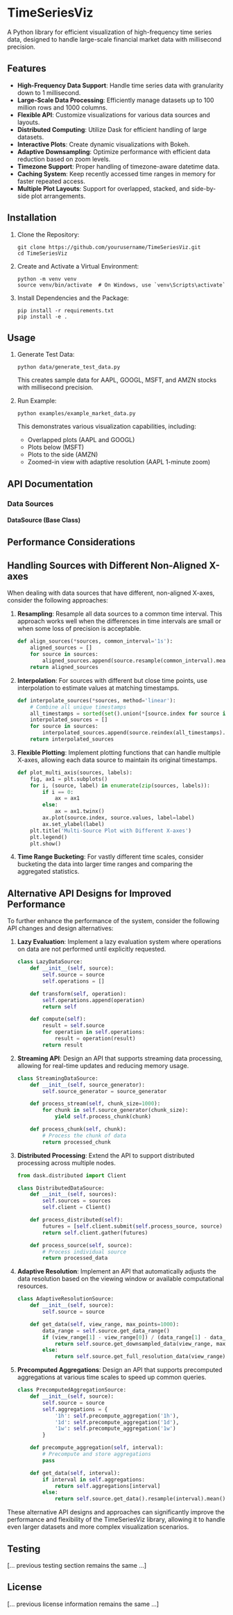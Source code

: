 # TimeSeriesViz

A Python library for efficient visualization of high-frequency time series data, designed to handle large-scale financial market data with millisecond precision.

## Features

- **High-Frequency Data Support**: Handle time series data with granularity down to 1 millisecond.
- **Large-Scale Data Processing**: Efficiently manage datasets up to 100 million rows and 1000 columns.
- **Flexible API**: Customize visualizations for various data sources and layouts.
- **Distributed Computing**: Utilize Dask for efficient handling of large datasets.
- **Interactive Plots**: Create dynamic visualizations with Bokeh.
- **Adaptive Downsampling**: Optimize performance with efficient data reduction based on zoom levels.
- **Timezone Support**: Proper handling of timezone-aware datetime data.
- **Caching System**: Keep recently accessed time ranges in memory for faster repeated access.
- **Multiple Plot Layouts**: Support for overlapped, stacked, and side-by-side plot arrangements.

## Installation

1. Clone the Repository:
   ```
   git clone https://github.com/yourusername/TimeSeriesViz.git
   cd TimeSeriesViz
   ```

2. Create and Activate a Virtual Environment:
   ```
   python -m venv venv
   source venv/bin/activate  # On Windows, use `venv\Scripts\activate`
   ```

3. Install Dependencies and the Package:
   ```
   pip install -r requirements.txt
   pip install -e .
   ```

## Usage

1. Generate Test Data:
   ```
   python data/generate_test_data.py
   ```
   This creates sample data for AAPL, GOOGL, MSFT, and AMZN stocks with millisecond precision.

2. Run Example:
   ```
   python examples/example_market_data.py
   ```
   This demonstrates various visualization capabilities, including:
   - Overlapped plots (AAPL and GOOGL)
   - Plots below (MSFT)
   - Plots to the side (AMZN)
   - Zoomed-in view with adaptive resolution (AAPL 1-minute zoom)

## API Documentation

### Data Sources

#### DataSource (Base Class)

## Performance Considerations

## Handling Sources with Different Non-Aligned X-axes

When dealing with data sources that have different, non-aligned X-axes, consider the following approaches:

1. **Resampling**: Resample all data sources to a common time interval. This approach works well when the differences in time intervals are small or when some loss of precision is acceptable.

   ```python
   def align_sources(*sources, common_interval='1s'):
       aligned_sources = []
       for source in sources:
           aligned_sources.append(source.resample(common_interval).mean())
       return aligned_sources
   ```

2. **Interpolation**: For sources with different but close time points, use interpolation to estimate values at matching timestamps.

   ```python
   def interpolate_sources(*sources, method='linear'):
       # Combine all unique timestamps
       all_timestamps = sorted(set().union(*[source.index for source in sources]))
       interpolated_sources = []
       for source in sources:
           interpolated_sources.append(source.reindex(all_timestamps).interpolate(method=method))
       return interpolated_sources
   ```

3. **Flexible Plotting**: Implement plotting functions that can handle multiple X-axes, allowing each data source to maintain its original timestamps.

   ```python
   def plot_multi_axis(sources, labels):
       fig, ax1 = plt.subplots()
       for i, (source, label) in enumerate(zip(sources, labels)):
           if i == 0:
               ax = ax1
           else:
               ax = ax1.twinx()
           ax.plot(source.index, source.values, label=label)
           ax.set_ylabel(label)
       plt.title('Multi-Source Plot with Different X-axes')
       plt.legend()
       plt.show()
   ```

4. **Time Range Bucketing**: For vastly different time scales, consider bucketing the data into larger time ranges and comparing the aggregated statistics.

## Alternative API Designs for Improved Performance

To further enhance the performance of the system, consider the following API changes and design alternatives:

1. **Lazy Evaluation**: Implement a lazy evaluation system where operations on data are not performed until explicitly requested.

   ```python
   class LazyDataSource:
       def __init__(self, source):
           self.source = source
           self.operations = []

       def transform(self, operation):
           self.operations.append(operation)
           return self

       def compute(self):
           result = self.source
           for operation in self.operations:
               result = operation(result)
           return result
   ```

2. **Streaming API**: Design an API that supports streaming data processing, allowing for real-time updates and reducing memory usage.

   ```python
   class StreamingDataSource:
       def __init__(self, source_generator):
           self.source_generator = source_generator

       def process_stream(self, chunk_size=1000):
           for chunk in self.source_generator(chunk_size):
               yield self.process_chunk(chunk)

       def process_chunk(self, chunk):
           # Process the chunk of data
           return processed_chunk
   ```

3. **Distributed Processing**: Extend the API to support distributed processing across multiple nodes.

   ```python
   from dask.distributed import Client

   class DistributedDataSource:
       def __init__(self, sources):
           self.sources = sources
           self.client = Client()

       def process_distributed(self):
           futures = [self.client.submit(self.process_source, source) for source in self.sources]
           return self.client.gather(futures)

       def process_source(self, source):
           # Process individual source
           return processed_data
   ```

4. **Adaptive Resolution**: Implement an API that automatically adjusts the data resolution based on the viewing window or available computational resources.

   ```python
   class AdaptiveResolutionSource:
       def __init__(self, source):
           self.source = source

       def get_data(self, view_range, max_points=1000):
           data_range = self.source.get_data_range()
           if (view_range[1] - view_range[0]) / (data_range[1] - data_range[0]) < 0.1:
               return self.source.get_downsampled_data(view_range, max_points)
           else:
               return self.source.get_full_resolution_data(view_range)
   ```

5. **Precomputed Aggregations**: Design an API that supports precomputed aggregations at various time scales to speed up common queries.

   ```python
   class PrecomputedAggregationSource:
       def __init__(self, source):
           self.source = source
           self.aggregations = {
               '1h': self.precompute_aggregation('1h'),
               '1d': self.precompute_aggregation('1d'),
               '1w': self.precompute_aggregation('1w')
           }

       def precompute_aggregation(self, interval):
           # Precompute and store aggregations
           pass

       def get_data(self, interval):
           if interval in self.aggregations:
               return self.aggregations[interval]
           else:
               return self.source.get_data().resample(interval).mean()
   ```

These alternative API designs and approaches can significantly improve the performance and flexibility of the TimeSeriesViz library, allowing it to handle even larger datasets and more complex visualization scenarios.

## Testing

[... previous testing section remains the same ...]

## License

[... previous license information remains the same ...]
